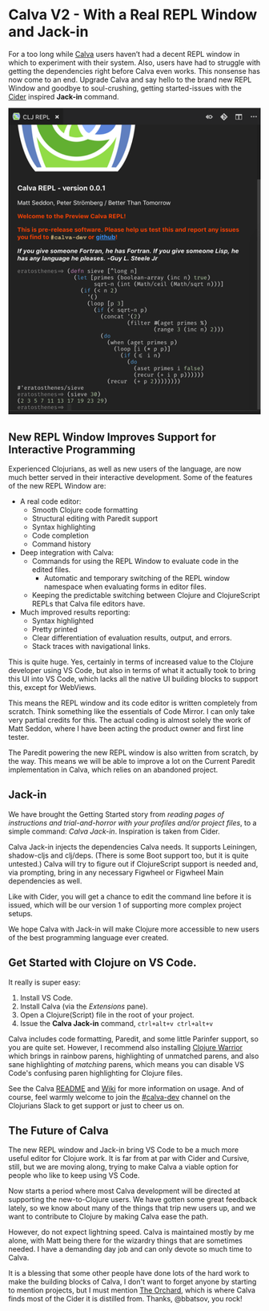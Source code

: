 # Calva V2 - With a Real REPL Window and Jack-in

For a too long while [Calva](https://github.com/BetterThanTomorrow/calva) users haven’t had a decent REPL window in which to experiment with their system. Also, users have had to struggle with getting the dependencies right before Calva even works. This nonsense has now come to an end. Upgrade Calva and say hello to the brand new REPL Window and goodbye to soul-crushing, getting started-issues with the [Cider](https://github.com/clojure-emacs/cider) inspired **Jack-in** command.

![Calva REPL Window Screenshot](repl-window-screenshot.png)

## New REPL Window Improves Support for Interactive Programming

Experienced Clojurians, as well as new users of the language, are now much better served in their interactive development. Some of the features of the new REPL Window are:
* A real code editor:
  * Smooth Clojure code formatting
  * Structural editing with Paredit support
  * Syntax highlighting
  * Code completion
  * Command history
* Deep integration with Calva:
  * Commands for using the REPL Window to evaluate code in the edited files.
    * Automatic and temporary switching of the REPL window namespace when evaluating forms in editor files.
  * Keeping the predictable switching between Clojure and ClojureScript REPLs that Calva file editors have.
* Much improved results reporting:
  * Syntax highlighted
  * Pretty printed
  * Clear differentiation of evaluation results, output, and errors.
  * Stack traces with navigational links.

This is quite huge. Yes, certainly in terms of increased value to the Clojure developer using VS Code, but also in terms of what it actually took to bring this UI into VS Code, which lacks all the native UI building blocks to support this, except for WebViews.

This means the REPL window and its code editor is written completely from scratch. Think something like the essentials of Code Mirror. I can only take very partial credits for this. The actual coding is almost solely the work of Matt Seddon, where I have been acting the product owner and first line tester.

The Paredit powering the new REPL window is also written from scratch, by the way. This means we will be able to improve a lot on the Current Paredit implementation in Calva, which relies on an abandoned project.

## Jack-in

We have brought the Getting Started story from _reading pages of instructions and trial-and-horror with your profiles and/or project files_, to a simple command: *Calva Jack-in*. Inspiration is taken from Cider.

Calva Jack-in injects the dependencies Calva needs. It supports Leiningen, shadow-cljs and clj/deps. (There is some Boot support too, but it is quite untested.) Calva will try to figure out if ClojureScript support is needed and, via prompting, bring in any necessary Figwheel or Figwheel Main dependencies as well.

Like with Cider, you will get a chance to edit the command line before it is issued, which will be our version 1 of supporting more complex project setups.

We hope Calva with Jack-in will make Clojure more accessible to new users of the best programming language ever created.

## Get Started with Clojure on VS Code.

It really is super easy:

1. Install VS Code.
2. Install Calva (via the *Extensions* pane). 
3. Open a Clojure(Script) file in the root of your project.
4. Issue the **Calva Jack-in** command, `ctrl+alt+v ctrl+alt+v`

Calva includes code formatting, Paredit, and some little Parinfer support, so you are quite set. However, I recommend also installing [Clojure Warrior](https://github.com/tonsky/clojure-warrior) which brings in rainbow parens, highlighting of unmatched parens, and also sane highlighting of *matching* parens, which means you can disable VS Code's confusing paren highlighting for Clojure files.

See the Calva [README](https://github.com/BetterThanTomorrow/calva/blob/master/README.md) and [Wiki](https://github.com/BetterThanTomorrow/calva/wiki) for more information on usage. And of course, feel warmly welcome to join the [#calva-dev]() channel on the Clojurians Slack to get support or just to cheer us on.

## The Future of Calva

The new REPL window and Jack-in bring VS Code to be a much more useful editor for Clojure work. It is far from at par with Cider and Cursive, still, but we are moving along, trying to make Calva a viable option for people who like to keep using VS Code.

Now starts a period where most Calva development will be directed at supporting the new-to-Clojure users. We have gotten some great feedback lately, so we know about many of the things that trip new users up, and we want to contribute to Clojure by making Calva ease the path.

However, do not expect lightning speed. Calva is maintained mostly by me alone, with Matt being there for the wizardry things that are sometimes needed. I have a demanding day job and can only devote so much time to Calva.

It is a blessing that some other people have done lots of the hard work to make the building blocks of Calva, I don't want to forget anyone by starting to mention projects, but I must mention [The Orchard](https://github.com/clojure-emacs/orchard), which is where Calva finds most of the Cider it is distilled from. Thanks, @bbatsov, you rock!